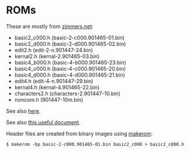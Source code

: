 ROMs 
====
These are mostly from [zimmers.net](http://www.zimmers.net/anonftp/pub/cbm/firmware/computers/pet/index.html):
- basic2_c000.h (basic-2-c000.901465-01.bin)
- basic2_d000.h (basic-2-d000.901465-02.bin)
- edit2.h       (edit-2-n.901447-24.bin)
- kernal2.h     (kernal-2.901465-03.bin)
- basic4_b000.h (basic-4-b000.901465-23.bin)
- basic4_c000.h (basic-4-c000.901465-20.bin)
- basic4_d000.h (basic-4-d000.901465-21.bin)
- edit4.h       (edit-4-n.901447-29.bin)
- kernal4.h     (kernal-4.901465-22.bin)
- characters2.h (characters-2.901447-10.bin)
- noncom.h	(901447-10m.bin)

See also [here](http://www.6502.org/users/sjgray/computer/cbmchr/cbmchr.html).

See also [this useful document](http://www.zimmers.net/anonftp/pub/cbm/firmware/computers/pet/README).

Header files are created from binary images using [makerom](https://github.com/jscrane/emul8/tree/master/util):

	$ makerom -bp basic-2-c000.901465-01.bin basic2_c000 > basic2_c000.h
